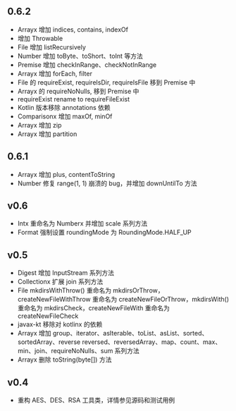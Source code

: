 ## 0.6.2
* Arrayx 增加 indices, contains, indexOf
* 增加 Throwable
* File 增加 listRecursively
* Number 增加 toByte、toShort、toInt 等方法
* Premise 增加 checkInRange、checkNotInRange
* Arrayx 增加 forEach, filter
* File 的 requireExist, requireIsDir, requireIsFile 移到 Premise 中
* Arrayx 的 requireNoNulls, 移到 Premise 中
* requireExist rename to requireFileExist
* Kotlin 版本移除 annotations 依赖
* Comparisonx 增加 maxOf, minOf
* Arrayx 增加 zip
* Arrayx 增加 partition

## 0.6.1
* Arrayx 增加 plus, contentToString
* Number 修复 range(1, 1) 崩溃的 bug，并增加 downUntilTo 方法

## v0.6
* Intx 重命名为 Numberx 并增加 scale 系列方法
* Format 强制设置 roundingMode 为 RoundingMode.HALF_UP

## v0.5
* Digest 增加 InputStream 系列方法
* Collectionx 扩展 join 系列方法
* File mkdirsWithThrow() 重命名为 mkdirsOrThrow，createNewFileWithThrow 重命名为 createNewFileOrThrow，mkdirsWith() 重命名为 mkdirsCheck，createNewFileWith 重命名为 createNewFileCheck
* javax-kt 移除对 kotlinx 的依赖
* Arrayx 增加 group、iterator、asIterable、toList、asList、sorted、sortedArray、reverse reversed、reversedArray、map、count、max、min、join、requireNoNulls、sum 系列方法
* Arrayx 删除 toString(byte[]) 方法

## v0.4

* 重构 AES、DES、RSA 工具类，详情参见源码和测试用例